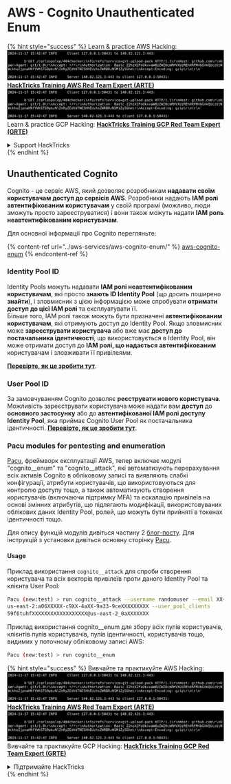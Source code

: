 # AWS - Cognito Unauthenticated Enum

{% hint style="success" %}
Learn & practice AWS Hacking:<img src="../../../.gitbook/assets/image (1).png" alt="" data-size="line">[**HackTricks Training AWS Red Team Expert (ARTE)**](https://training.hacktricks.xyz/courses/arte)<img src="../../../.gitbook/assets/image (1).png" alt="" data-size="line">\
Learn & practice GCP Hacking: <img src="../../../.gitbook/assets/image (2).png" alt="" data-size="line">[**HackTricks Training GCP Red Team Expert (GRTE)**<img src="../../../.gitbook/assets/image (2).png" alt="" data-size="line">](https://training.hacktricks.xyz/courses/grte)

<details>

<summary>Support HackTricks</summary>

* Check the [**subscription plans**](https://github.com/sponsors/carlospolop)!
* **Join the** 💬 [**Discord group**](https://discord.gg/hRep4RUj7f) or the [**telegram group**](https://t.me/peass) or **follow** us on **Twitter** 🐦 [**@hacktricks\_live**](https://twitter.com/hacktricks\_live)**.**
* **Share hacking tricks by submitting PRs to the** [**HackTricks**](https://github.com/carlospolop/hacktricks) and [**HackTricks Cloud**](https://github.com/carlospolop/hacktricks-cloud) github repos.

</details>
{% endhint %}

## Unauthenticated Cognito

Cognito - це сервіс AWS, який дозволяє розробникам **надавати своїм користувачам доступ до сервісів AWS**. Розробники надають **IAM ролі автентифікованим користувачам** у своїй програмі (можливо, люди зможуть просто зареєструватися) і вони також можуть надати **IAM роль неавтентифікованим користувачам**.

Для основної інформації про Cognito перегляньте:

{% content-ref url="../aws-services/aws-cognito-enum/" %}
[aws-cognito-enum](../aws-services/aws-cognito-enum/)
{% endcontent-ref %}

### Identity Pool ID

Identity Pools можуть надавати **IAM ролі неавтентифікованим користувачам**, які просто **знають ID Identity Pool** (що досить поширено **знайти**), і зловмисник з цією інформацією може спробувати **отримати доступ до цієї IAM ролі** та експлуатувати її.\
Більше того, IAM ролі також можуть бути призначені **автентифікованим користувачам**, які отримують доступ до Identity Pool. Якщо зловмисник може **зареєструвати користувача** або вже має **доступ до постачальника ідентичності**, що використовується в Identity Pool, він може отримати доступ до **IAM ролі, що надається автентифікованим** користувачам і зловживати її привілеями.

[**Перевірте, як це зробити тут**](../aws-services/aws-cognito-enum/cognito-identity-pools.md).

### User Pool ID

За замовчуванням Cognito дозволяє **реєструвати нового користувача**. Можливість зареєструвати користувача може надати вам **доступ** до **основного застосунку** або до **автентифікованої IAM ролі доступу Identity Pool**, яка приймає Cognito User Pool як постачальника ідентичності. [**Перевірте, як це зробити тут**](../aws-services/aws-cognito-enum/cognito-user-pools.md#registration).

### Pacu modules for pentesting and enumeration

[Pacu](https://github.com/RhinoSecurityLabs/pacu), фреймворк експлуатації AWS, тепер включає модулі "cognito\_\_enum" та "cognito\_\_attack", які автоматизують перерахування всіх активів Cognito в обліковому записі та виявляють слабкі конфігурації, атрибути користувачів, що використовуються для контролю доступу тощо, а також автоматизують створення користувачів (включаючи підтримку MFA) та ескалацію привілеїв на основі змінних атрибутів, що підлягають модифікації, використовуваних облікових даних Identity Pool, ролей, що можуть бути прийняті в токенах ідентичності тощо.

Для опису функцій модулів дивіться частину 2 [блог-посту](https://rhinosecuritylabs.com/aws/attacking-aws-cognito-with-pacu-p2). Для інструкцій з установки дивіться основну сторінку [Pacu](https://github.com/RhinoSecurityLabs/pacu).

#### Usage

Приклад використання `cognito__attack` для спроби створення користувача та всіх векторів привілеїв проти даного Identity Pool та клієнта User Pool:
```bash
Pacu (new:test) > run cognito__attack --username randomuser --email XX+sdfs2@gmail.com --identity_pools
us-east-2:a06XXXXX-c9XX-4aXX-9a33-9ceXXXXXXXXX --user_pool_clients
59f6tuhfXXXXXXXXXXXXXXXXXX@us-east-2_0aXXXXXXX
```
Приклад використання cognito\_\_enum для збору всіх пулів користувачів, клієнтів пулів користувачів, пулів ідентичності, користувачів тощо, видимих у поточному обліковому записі AWS:
```bash
Pacu (new:test) > run cognito__enum
```
{% hint style="success" %}
Вивчайте та практикуйте AWS Hacking:<img src="../../../.gitbook/assets/image (1).png" alt="" data-size="line">[**HackTricks Training AWS Red Team Expert (ARTE)**](https://training.hacktricks.xyz/courses/arte)<img src="../../../.gitbook/assets/image (1).png" alt="" data-size="line">\
Вивчайте та практикуйте GCP Hacking: <img src="../../../.gitbook/assets/image (2).png" alt="" data-size="line">[**HackTricks Training GCP Red Team Expert (GRTE)**<img src="../../../.gitbook/assets/image (2).png" alt="" data-size="line">](https://training.hacktricks.xyz/courses/grte)

<details>

<summary>Підтримайте HackTricks</summary>

* Перевірте [**плани підписки**](https://github.com/sponsors/carlospolop)!
* **Приєднуйтесь до** 💬 [**групи Discord**](https://discord.gg/hRep4RUj7f) або [**групи telegram**](https://t.me/peass) або **слідкуйте** за нами в **Twitter** 🐦 [**@hacktricks\_live**](https://twitter.com/hacktricks\_live)**.**
* **Діліться хакерськими трюками, надсилаючи PR до** [**HackTricks**](https://github.com/carlospolop/hacktricks) та [**HackTricks Cloud**](https://github.com/carlospolop/hacktricks-cloud) репозиторіїв на github.

</details>
{% endhint %}
